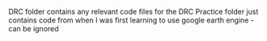 DRC folder contains any relevant code files for the DRC
Practice folder just contains code from when I was first learning to use google earth engine - can be ignored
